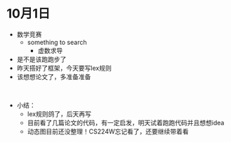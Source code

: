 # 10月1日

- 数学竞赛
  - something to search
    - 虚数求导
- 是不是该跑跑步了
- 昨天搭好了框架，今天要写lex规则
- 该想想论文了，多准备准备

​    

- 小结：
  - lex规则鸽了，后天再写
  - 目前看了几篇论文的代码，有一定启发，明天试着跑跑代码并且想想idea
  - 动态图目前还没整理！CS224W忘记看了，还要继续带着看











